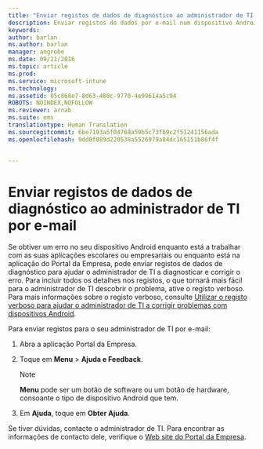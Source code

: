```yaml
---
title: "Enviar registos de dados de diagnóstico ao administrador de TI por e-mail | Microsoft Intune"
description: Enviar registos de dados por e-mail num dispositivo Android
keywords: 
author: barlan
ms.author: barlan
manager: angrobe
ms.date: 09/21/2016
ms.topic: article
ms.prod: 
ms.service: microsoft-intune
ms.technology: 
ms.assetid: 85c868e7-8d63-480c-9770-4e99614a5c94
ROBOTS: NOINDEX,NOFOLLOW
ms.reviewer: arnab
ms.suite: ems
translationtype: Human Translation
ms.sourcegitcommit: 6be7193a5f04768a59b5c73fb9c2f51241156ada
ms.openlocfilehash: 9dd0f089d220538a5526979a84dc165151b86f4f


---
```



# Enviar registos de dados de diagnóstico ao administrador de TI por e-mail

Se obtiver um erro no seu dispositivo Android enquanto está a trabalhar com as suas aplicações escolares ou empresariais ou enquanto está na aplicação do Portal da Empresa, pode enviar registos de dados de diagnóstico para ajudar o administrador de TI a diagnosticar e corrigir o erro. Para incluir todos os detalhes nos registos, o que tornará mais fácil para o administrador de TI descobrir o problema, ative o registo verboso. Para mais informações sobre o registo verboso, consulte [Utilizar o registo verboso para ajudar o administrador de TI a corrigir problemas com dispositivos Android](use-verbose-logging-to-help-your-it-administrator-fix-device-issues-android.md).

Para enviar registos para o seu administrador de TI por e-mail:

1.  Abra a aplicação Portal da Empresa.

2.  Toque em **Menu** &gt; **Ajuda e Feedback**.

    > [!NOTE]
    > **Menu** pode ser um botão de software ou um botão de hardware, consoante o tipo de dispositivo Android que tem.

3.  Em **Ajuda**, toque em **Obter Ajuda**.

Se tiver dúvidas, contacte o administrador de TI. Para encontrar as informações de contacto dele, verifique o [Web site do Portal da Empresa](http://portal.manage.microsoft.com).



<!--HONumber=Oct16_HO2-->


